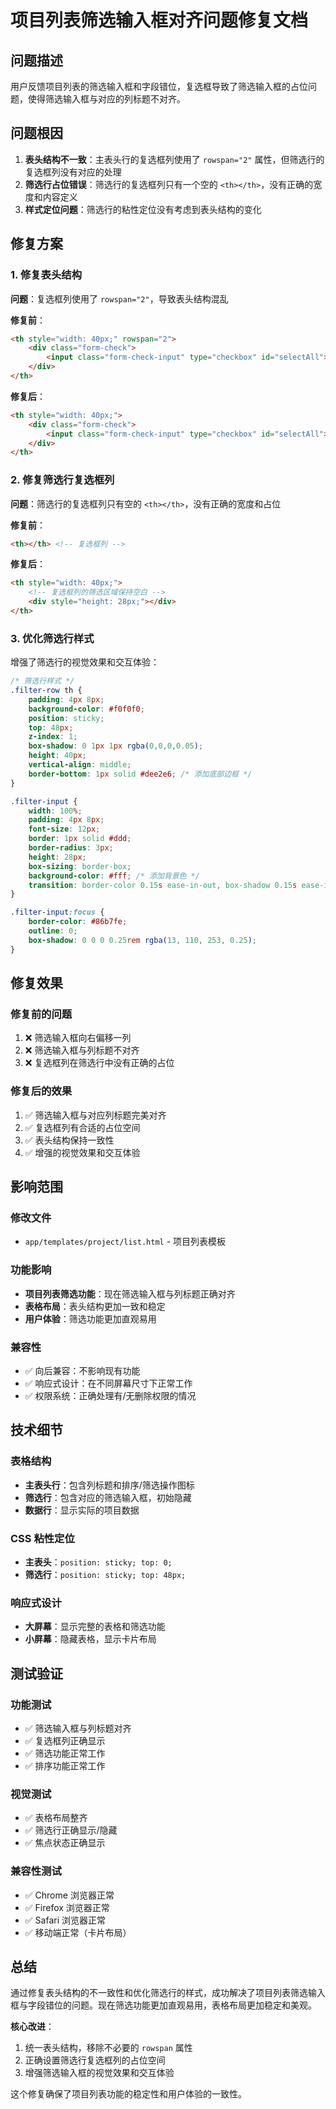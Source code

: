 # 项目列表筛选输入框对齐问题修复文档

## 问题描述

用户反馈项目列表的筛选输入框和字段错位，复选框导致了筛选输入框的占位问题，使得筛选输入框与对应的列标题不对齐。

## 问题根因

1. **表头结构不一致**：主表头行的复选框列使用了 `rowspan="2"` 属性，但筛选行的复选框列没有对应的处理
2. **筛选行占位错误**：筛选行的复选框列只有一个空的 `<th></th>`，没有正确的宽度和内容定义
3. **样式定位问题**：筛选行的粘性定位没有考虑到表头结构的变化

## 修复方案

### 1. 修复表头结构
**问题**：复选框列使用了 `rowspan="2"`，导致表头结构混乱

**修复前**：
```html
<th style="width: 40px;" rowspan="2">
    <div class="form-check">
        <input class="form-check-input" type="checkbox" id="selectAll">
    </div>
</th>
```

**修复后**：
```html
<th style="width: 40px;">
    <div class="form-check">
        <input class="form-check-input" type="checkbox" id="selectAll">
    </div>
</th>
```

### 2. 修复筛选行复选框列
**问题**：筛选行的复选框列只有空的 `<th></th>`，没有正确的宽度和占位

**修复前**：
```html
<th></th> <!-- 复选框列 -->
```

**修复后**：
```html
<th style="width: 40px;">
    <!-- 复选框列的筛选区域保持空白 -->
    <div style="height: 28px;"></div>
</th>
```

### 3. 优化筛选行样式
增强了筛选行的视觉效果和交互体验：

```css
/* 筛选行样式 */
.filter-row th {
    padding: 4px 8px;
    background-color: #f0f0f0;
    position: sticky;
    top: 48px;
    z-index: 1;
    box-shadow: 0 1px 1px rgba(0,0,0,0.05);
    height: 40px;
    vertical-align: middle;
    border-bottom: 1px solid #dee2e6; /* 添加底部边框 */
}

.filter-input {
    width: 100%;
    padding: 4px 8px;
    font-size: 12px;
    border: 1px solid #ddd;
    border-radius: 3px;
    height: 28px;
    box-sizing: border-box;
    background-color: #fff; /* 添加背景色 */
    transition: border-color 0.15s ease-in-out, box-shadow 0.15s ease-in-out; /* 添加过渡效果 */
}

.filter-input:focus {
    border-color: #86b7fe;
    outline: 0;
    box-shadow: 0 0 0 0.25rem rgba(13, 110, 253, 0.25);
}
```

## 修复效果

### 修复前的问题
1. ❌ 筛选输入框向右偏移一列
2. ❌ 筛选输入框与列标题不对齐
3. ❌ 复选框列在筛选行中没有正确的占位

### 修复后的效果
1. ✅ 筛选输入框与对应列标题完美对齐
2. ✅ 复选框列有合适的占位空间
3. ✅ 表头结构保持一致性
4. ✅ 增强的视觉效果和交互体验

## 影响范围

### 修改文件
- `app/templates/project/list.html` - 项目列表模板

### 功能影响
- **项目列表筛选功能**：现在筛选输入框与列标题正确对齐
- **表格布局**：表头结构更加一致和稳定
- **用户体验**：筛选功能更加直观易用

### 兼容性
- ✅ 向后兼容：不影响现有功能
- ✅ 响应式设计：在不同屏幕尺寸下正常工作
- ✅ 权限系统：正确处理有/无删除权限的情况

## 技术细节

### 表格结构
- **主表头行**：包含列标题和排序/筛选操作图标
- **筛选行**：包含对应的筛选输入框，初始隐藏
- **数据行**：显示实际的项目数据

### CSS 粘性定位
- **主表头**：`position: sticky; top: 0;`
- **筛选行**：`position: sticky; top: 48px;`

### 响应式设计
- **大屏幕**：显示完整的表格和筛选功能
- **小屏幕**：隐藏表格，显示卡片布局

## 测试验证

### 功能测试
- ✅ 筛选输入框与列标题对齐
- ✅ 复选框列正确显示
- ✅ 筛选功能正常工作
- ✅ 排序功能正常工作

### 视觉测试
- ✅ 表格布局整齐
- ✅ 筛选行正确显示/隐藏
- ✅ 焦点状态正确显示

### 兼容性测试
- ✅ Chrome 浏览器正常
- ✅ Firefox 浏览器正常
- ✅ Safari 浏览器正常
- ✅ 移动端正常（卡片布局）

## 总结

通过修复表头结构的不一致性和优化筛选行的样式，成功解决了项目列表筛选输入框与字段错位的问题。现在筛选功能更加直观易用，表格布局更加稳定和美观。

**核心改进**：
1. 统一表头结构，移除不必要的 `rowspan` 属性
2. 正确设置筛选行复选框列的占位空间
3. 增强筛选输入框的视觉效果和交互体验

这个修复确保了项目列表功能的稳定性和用户体验的一致性。 